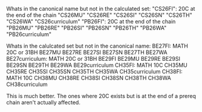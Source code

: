 Whats in the canonical name but not in the calculated set:
 "CS26FI": 20C at the end of the chain
 "CS26MU"
 "CS26RE"
 "CS26SI"
 "CS26SN"
 "CS26TH"
 "CS26WA"
 "CS26curriculum"
 "PB26FI": 20C at the end of the chain
 "PB26MU"
 "PB26RE"
 "PB26SI"
 "PB26SN"
 "PB26TH"
 "PB26WA"
 "PB26curriculum"

Whats in the calulcated set but not in the canonical name:
BE27FI: MATH 20C or 31BH
BE27MU
BE27RE
BE27SI
BE27SN
BE27TH
BE27WA
BE27curriculum: MATH 20C or 31BH
BE29FI
BE29MU
BE29RE
BE29SI
BE29SN
BE29TH
BE29WA
BE29curriculum
CH35FI: MATH 10C
CH35MU
CH35RE
CH35SI
CH35SN
CH35TH
CH35WA
CH35curriculum
CH38FI: MATH 10C
CH38MU
CH38RE
CH38SI
CH38SN
CH38TH
CH38WA
CH38curriculum

This is much better. The ones where 20C exists but is at the end of a prereq chain aren't actually affected. 
